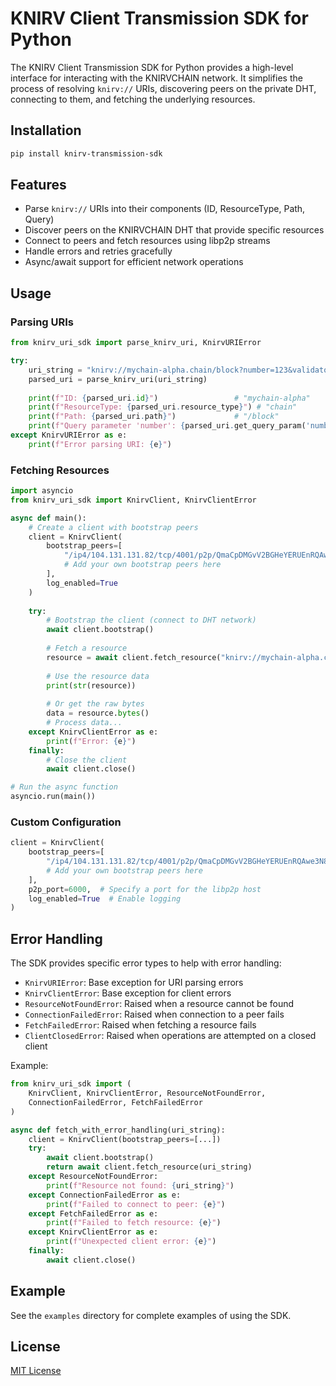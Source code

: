 # KNIRV Client Transmission SDK for Python

The KNIRV Client Transmission SDK for Python provides a high-level interface for interacting with the KNIRVCHAIN network. It simplifies the process of resolving `knirv://` URIs, discovering peers on the private DHT, connecting to them, and fetching the underlying resources.

## Installation

```bash
pip install knirv-transmission-sdk
```

## Features

- Parse `knirv://` URIs into their components (ID, ResourceType, Path, Query)
- Discover peers on the KNIRVCHAIN DHT that provide specific resources
- Connect to peers and fetch resources using libp2p streams
- Handle errors and retries gracefully
- Async/await support for efficient network operations

## Usage

### Parsing URIs

```python
from knirv_uri_sdk import parse_knirv_uri, KnirvURIError

try:
    uri_string = "knirv://mychain-alpha.chain/block?number=123&validator=node1"
    parsed_uri = parse_knirv_uri(uri_string)
    
    print(f"ID: {parsed_uri.id}")                 # "mychain-alpha"
    print(f"ResourceType: {parsed_uri.resource_type}") # "chain"
    print(f"Path: {parsed_uri.path}")             # "/block"
    print(f"Query parameter 'number': {parsed_uri.get_query_param('number')}") # "123"
except KnirvURIError as e:
    print(f"Error parsing URI: {e}")
```

### Fetching Resources

```python
import asyncio
from knirv_uri_sdk import KnirvClient, KnirvClientError

async def main():
    # Create a client with bootstrap peers
    client = KnirvClient(
        bootstrap_peers=[
            "/ip4/104.131.131.82/tcp/4001/p2p/QmaCpDMGvV2BGHeYERUEnRQAwe3N8SzbUtfsmvsqQLuvuJ",
            # Add your own bootstrap peers here
        ],
        log_enabled=True
    )
    
    try:
        # Bootstrap the client (connect to DHT network)
        await client.bootstrap()
        
        # Fetch a resource
        resource = await client.fetch_resource("knirv://mychain-alpha.chain/block?number=123")
        
        # Use the resource data
        print(str(resource))
        
        # Or get the raw bytes
        data = resource.bytes()
        # Process data...
    except KnirvClientError as e:
        print(f"Error: {e}")
    finally:
        # Close the client
        await client.close()

# Run the async function
asyncio.run(main())
```

### Custom Configuration

```python
client = KnirvClient(
    bootstrap_peers=[
        "/ip4/104.131.131.82/tcp/4001/p2p/QmaCpDMGvV2BGHeYERUEnRQAwe3N8SzbUtfsmvsqQLuvuJ",
        # Add your own bootstrap peers here
    ],
    p2p_port=6000,  # Specify a port for the libp2p host
    log_enabled=True  # Enable logging
)
```

## Error Handling

The SDK provides specific error types to help with error handling:

- `KnirvURIError`: Base exception for URI parsing errors
- `KnirvClientError`: Base exception for client errors
- `ResourceNotFoundError`: Raised when a resource cannot be found
- `ConnectionFailedError`: Raised when connection to a peer fails
- `FetchFailedError`: Raised when fetching a resource fails
- `ClientClosedError`: Raised when operations are attempted on a closed client

Example:

```python
from knirv_uri_sdk import (
    KnirvClient, KnirvClientError, ResourceNotFoundError,
    ConnectionFailedError, FetchFailedError
)

async def fetch_with_error_handling(uri_string):
    client = KnirvClient(bootstrap_peers=[...])
    try:
        await client.bootstrap()
        return await client.fetch_resource(uri_string)
    except ResourceNotFoundError:
        print(f"Resource not found: {uri_string}")
    except ConnectionFailedError as e:
        print(f"Failed to connect to peer: {e}")
    except FetchFailedError as e:
        print(f"Failed to fetch resource: {e}")
    except KnirvClientError as e:
        print(f"Unexpected client error: {e}")
    finally:
        await client.close()
```

## Example

See the `examples` directory for complete examples of using the SDK.

## License

[MIT License](LICENSE)